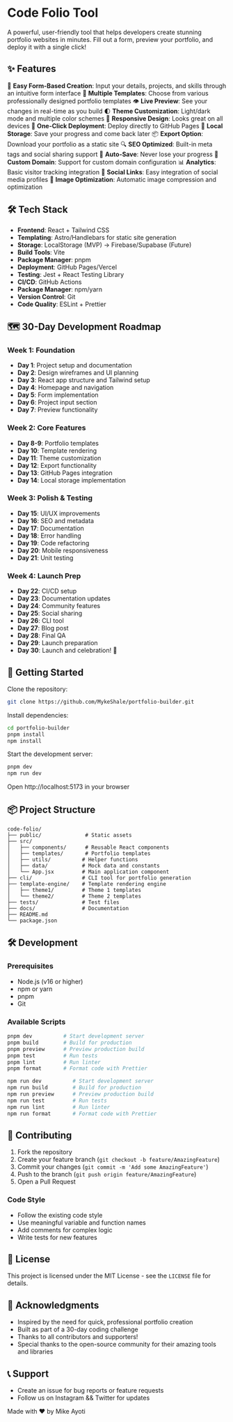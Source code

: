 # Code Folio Tool

A powerful, user-friendly tool that helps developers create stunning portfolio websites in minutes. Fill out a form, preview your portfolio, and deploy it with a single click!

## ✨ Features
📝 **Easy Form-Based Creation**: Input your details, projects, and skills through an intuitive form interface
🎨 **Multiple Templates**: Choose from various professionally designed portfolio templates
👁️ **Live Preview**: See your changes in real-time as you build
🌓 **Theme Customization**: Light/dark mode and multiple color schemes
📱 **Responsive Design**: Looks great on all devices
🚀 **One-Click Deployment**: Deploy directly to GitHub Pages
💾 **Local Storage**: Save your progress and come back later
📦 **Export Option**: Download your portfolio as a static site
🔍 **SEO Optimized**: Built-in meta tags and social sharing support
🔄 **Auto-Save**: Never lose your progress
🎯 **Custom Domain**: Support for custom domain configuration
📊 **Analytics**: Basic visitor tracking integration
🔗 **Social Links**: Easy integration of social media profiles
📸 **Image Optimization**: Automatic image compression and optimization

## 🛠️ Tech Stack
- **Frontend**: React + Tailwind CSS
- **Templating**: Astro/Handlebars for static site generation
- **Storage**: LocalStorage (MVP) → Firebase/Supabase (Future)
- **Build Tools**: Vite
- **Package Manager**: pnpm
- **Deployment**: GitHub Pages/Vercel
- **Testing**: Jest + React Testing Library
- **CI/CD**: GitHub Actions
- **Package Manager**: npm/yarn
- **Version Control**: Git
- **Code Quality**: ESLint + Prettier

## 🗺️ 30-Day Development Roadmap

### Week 1: Foundation
- **Day 1**: Project setup and documentation
- **Day 2**: Design wireframes and UI planning
- **Day 3**: React app structure and Tailwind setup
- **Day 4**: Homepage and navigation
- **Day 5**: Form implementation
- **Day 6**: Project input section
- **Day 7**: Preview functionality

### Week 2: Core Features
- **Day 8-9**: Portfolio templates
- **Day 10**: Template rendering
- **Day 11**: Theme customization
- **Day 12**: Export functionality
- **Day 13**: GitHub Pages integration
- **Day 14**: Local storage implementation

### Week 3: Polish & Testing
- **Day 15**: UI/UX improvements
- **Day 16**: SEO and metadata
- **Day 17**: Documentation
- **Day 18**: Error handling
- **Day 19**: Code refactoring
- **Day 20**: Mobile responsiveness
- **Day 21**: Unit testing

### Week 4: Launch Prep
- **Day 22**: CI/CD setup
- **Day 23**: Documentation updates
- **Day 24**: Community features
- **Day 25**: Social sharing
- **Day 26**: CLI tool
- **Day 27**: Blog post
- **Day 28**: Final QA
- **Day 29**: Launch preparation
- **Day 30**: Launch and celebration! 🎉

## 🚀 Getting Started

Clone the repository:
```bash
git clone https://github.com/MykeShale/portfolio-builder.git
```
Install dependencies:
```bash
cd portfolio-builder
pnpm install
npm install
```
Start the development server:
```bash
pnpm dev
npm run dev
```
Open http://localhost:5173 in your browser

## 📦 Project Structure
```
code-folio/
├── public/              # Static assets
├── src/
│   ├── components/      # Reusable React components
│   ├── templates/       # Portfolio templates
│   ├── utils/          # Helper functions
│   ├── data/           # Mock data and constants
│   └── App.jsx         # Main application component
├── cli/                # CLI tool for portfolio generation
├── template-engine/    # Template rendering engine
│   ├── theme1/         # Theme 1 templates
│   └── theme2/         # Theme 2 templates
├── tests/              # Test files
├── docs/               # Documentation
├── README.md
└── package.json
```

## 🛠️ Development

### Prerequisites
- Node.js (v16 or higher)
- npm or yarn
- pnpm
- Git

### Available Scripts
```bash
pnpm dev          # Start development server
pnpm build        # Build for production
pnpm preview      # Preview production build
pnpm test         # Run tests
pnpm lint         # Run linter
pnpm format       # Format code with Prettier
```
```bash
npm run dev          # Start development server
npm run build        # Build for production
npm run preview      # Preview production build
npm run test         # Run tests
npm run lint         # Run linter
npm run format       # Format code with Prettier
```

## 🤝 Contributing
1. Fork the repository
2. Create your feature branch (`git checkout -b feature/AmazingFeature`)
3. Commit your changes (`git commit -m 'Add some AmazingFeature'`)
4. Push to the branch (`git push origin feature/AmazingFeature`)
5. Open a Pull Request

### Code Style
- Follow the existing code style
- Use meaningful variable and function names
- Add comments for complex logic
- Write tests for new features

## 📝 License
This project is licensed under the MIT License - see the `LICENSE` file for details.

## 🙏 Acknowledgments
- Inspired by the need for quick, professional portfolio creation
- Built as part of a 30-day coding challenge
- Thanks to all contributors and supporters!
- Special thanks to the open-source community for their amazing tools and libraries

## 📞 Support
- Create an issue for bug reports or feature requests
- Follow us on Instagram && Twitter for updates

Made with ❤️ by Mike Ayoti 